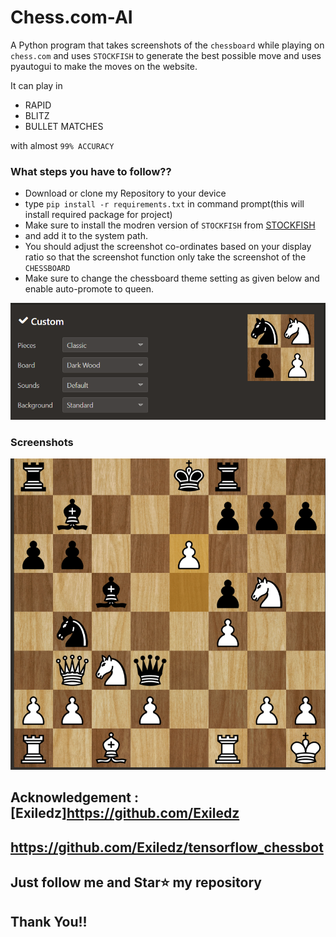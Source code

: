 # Chess.com-AI
A Python program that takes screenshots of the `chessboard`  while playing on `chess.com`  and uses  `STOCKFISH`  to generate the best possible move and uses pyautogui to make the moves on the website.

It can play in 
- RAPID
- BLITZ
- BULLET MATCHES

with almost `99% ACCURACY`

### What steps you have to follow??
- Download or clone my Repository to your device
- type `pip install -r requirements.txt` in command prompt(this will install required package for project)
- Make sure to install the modren version of `STOCKFISH` from [STOCKFISH](https://github.com/official-stockfish/Stockfish/releases/download/sf_16/stockfish-windows-x86-64-avx2.zip)
- and add it to the system path.
- You should adjust the screenshot co-ordinates based on your display ratio so that the screenshot function only take the screenshot of the `CHESSBOARD`
- Make sure to change the chessboard theme setting as given below and enable auto-promote to queen.
<img src='https://github.com/MusadiqPasha/Chess.com-AI/blob/main/settings.png'>

### Screenshots

<img src='https://github.com/MusadiqPasha/Chess.com-AI/blob/main/input.png'>

## Acknowledgement : [Exiledz]https://github.com/Exiledz
## https://github.com/Exiledz/tensorflow_chessbot
## Just follow me and Star⭐ my repository 
## Thank You!!

